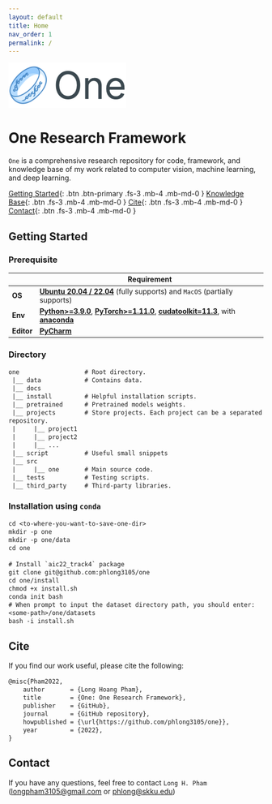```yaml
---
layout: default
title: Home
nav_order: 1
permalink: /
---
```


![One](data/one.png) 

# One Research Framework
`One` is a comprehensive research repository for code, framework, and knowledge base of my work related to computer vision, machine learning, and deep learning.

[Getting Started](#getting-started){: .btn .btn-primary .fs-3 .mb-4 .mb-md-0 } 
[Knowledge Base](#knowledge-base){: .btn .fs-3 .mb-4 .mb-md-0 } 
[Cite](#cite){: .btn .fs-3 .mb-4 .mb-md-0 } 
[Contact](#contact){: .btn .fs-3 .mb-4 .mb-md-0 } 

## Getting Started
### Prerequisite

|            | Requirement                                                                                                                                                                                                                                          |
|------------|------------------------------------------------------------------------------------------------------------------------------------------------------------------------------------------------------------------------------------------------------|
| **OS**     | [**Ubuntu 20.04 / 22.04**](https://ubuntu.com/download/desktop) (fully supports) and `MacOS` (partially supports)                                                                                                                                    |
| **Env**    | [**Python>=3.9.0**](https://www.python.org/), [**PyTorch>=1.11.0**](https://pytorch.org/get-started/locally/), [**cudatoolkit=11.3**](https://pytorch.org/get-started/locally/), with [**anaconda**](https://www.anaconda.com/products/distribution) |
| **Editor** | [**PyCharm**](https://www.jetbrains.com/pycharm/download)                                                                                                                                                                                            |

### Directory
```text
one                  # Root directory.
 |__ data            # Contains data.
 |__ docs
 |__ install         # Helpful installation scripts.
 |__ pretrained      # Pretrained models weights.
 |__ projects        # Store projects. Each project can be a separated repository.
 |     |__ project1
 |     |__ project2
 |     |__ ...
 |__ script          # Useful small snippets
 |__ src
 |     |__ one       # Main source code.
 |__ tests           # Testing scripts.
 |__ third_party     # Third-party libraries.
```

### Installation using `conda`
```shell
cd <to-where-you-want-to-save-one-dir>
mkdir -p one
mkdir -p one/data
cd one

# Install `aic22_track4` package
git clone git@github.com:phlong3105/one
cd one/install
chmod +x install.sh
conda init bash
# When prompt to input the dataset directory path, you should enter: <some-path>/one/datasets
bash -i install.sh
```

## Cite
If you find our work useful, please cite the following:
```text
@misc{Pham2022,  
    author       = {Long Hoang Pham},  
    title        = {One: One Research Framework},  
    publisher    = {GitHub},
    journal      = {GitHub repository},
    howpublished = {\url{https://github.com/phlong3105/one}},
    year         = {2022},
}
```

## Contact
If you have any questions, feel free to contact `Long H. Pham` 
([longpham3105@gmail.com](longpham3105@gmail.com) or [phlong@skku.edu](phlong@skku.edu))

<script type="text/javascript" id="clustrmaps" src="//clustrmaps.com/map_v2.js?d=JUeNLvGJNmhIBDXVZ8UaNFwKXabm78dcdcwW8trsAXQ&cl=ffffff&w=a"></script>
